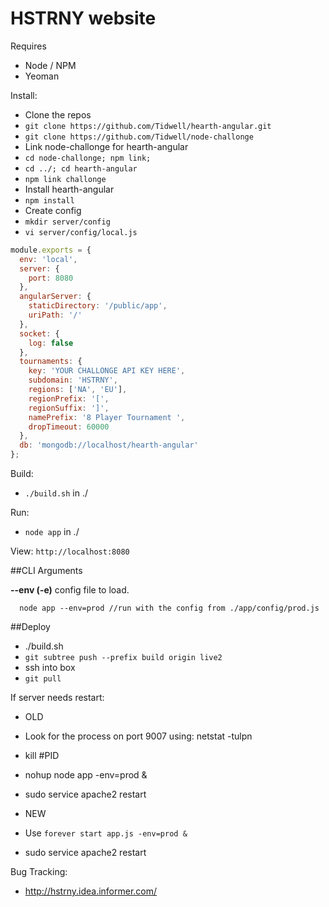HSTRNY website
==============

Requires
  * Node / NPM
  * Yeoman

Install:
  * Clone the repos
  * ```git clone https://github.com/Tidwell/hearth-angular.git```
  * ```git clone https://github.com/Tidwell/node-challonge```
  * Link node-challonge for hearth-angular
  * ```cd node-challonge; npm link;```
  * ```cd ../; cd hearth-angular```
  * ```npm link challonge```
  * Install hearth-angular
  * ```npm install```
  * Create config
  * ```mkdir server/config```
  * ```vi server/config/local.js```

```javascript
module.exports = {
  env: 'local',
  server: {
    port: 8080
  },
  angularServer: {
    staticDirectory: '/public/app',
    uriPath: '/'
  },
  socket: {
    log: false
  },
  tournaments: {
    key: 'YOUR CHALLONGE API KEY HERE',
    subdomain: 'HSTRNY',
    regions: ['NA', 'EU'],
    regionPrefix: '[',
    regionSuffix: ']',
    namePrefix: '8 Player Tournament ',
    dropTimeout: 60000
  },
  db: 'mongodb://localhost/hearth-angular'
};
```

Build:
  * ```./build.sh``` in ./

Run:
  * ```node app``` in ./

View:
	```http://localhost:8080```

##CLI Arguments

**--env (-e)**
  config file to load.
  ```
    node app --env=prod //run with the config from ./app/config/prod.js
  ```

##Deploy

  * ./build.sh
  * ```git subtree push --prefix build origin live2```
  * ssh into box
  * ```git pull```

If server needs restart:
  * OLD
  * Look for the process on port 9007 using: netstat -tulpn
  * kill #PID
  * nohup node app -env=prod &
  * sudo service apache2 restart

  * NEW
  * Use ```forever start app.js -env=prod &```
  * sudo service apache2 restart

Bug Tracking:
  * http://hstrny.idea.informer.com/